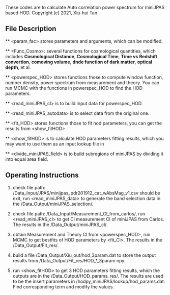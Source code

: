 These codes are to calculate Auto correlation power spectrum for miniJPAS based HOD.
Copyright (c) 2021, Xiu-hui Tan


## File Description ##

** <param_fac> stores parameters and arguments, which can be modified.

** <Func_Cosmo>: several functions for cosmological quantities, which includes **Cosmological Distance**, **Cosmological Time**, **Time vs Redshift convertion**, **comoving volume**, **dnde function of dark matter**, **optical depth**, et al.

** <powerspec_HOD> stores functions those to compute window function, number density, power spectrum from measurement and theory.
You can run MCMC with the functions in powerspec_HOD to find the HOD parameters.

** <read_miniJPAS_cl> is to build input data for powerspec_HOD.

** <read_miniJPAS_autodata> is to select data from the original one.

** <fit_HOD> stores functions those to fit hod parameters, you can get the results from <show_fitHOD>

** <show_fitHOD> is to calculate HOD parameters fitting results, which you may want to use them as an input lookup file in <hodpy>

** <divide_miniJPAS_field> is to build subregions of miniJPAS by dividing it into equal area field.


## Operating Instructions ##

1. check file path: /Data_Input/JPAS/minijpas_pdr201912_cat_wAbsMag_v1.csv should be exit, run <read_miniJPAS_data> to generate the band selection data in the /Data_Output/miniJPAS_selection/.

2. check file path: /Data_Input/Measurement_Cl_from_carlos/, run <read_miniJPAS_cl> to get Cl measurement Cl of miniJPAS from Carlos. The results in the /Data_Output/miniJPAS_cl/.

3. obtain Measurement and Theory Cl from <powerspec_HOD>, run MCMC to get bestfits of HOD parameters by <fit_Cl>. The results in the /Data_Output/Fit_res/.

4. build a file /Data_Output/Xiu_out/hod_3param.dat to store the output results from /Data_Output/Fit_res/HOD_*_3param.npy.

5. run <show_fitHOD> to get 3 HOD parameters fitting results, which the outputs are in the /Data_Output/HOD_params_res/. The results are used to be the insert parameters in /hodpy_miniJPAS/lookup/hod_params.dat. Find corresponding term and modify the values.






